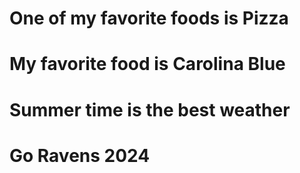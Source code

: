 # One of my favorite foods is Pizza
# My favorite food is Carolina Blue

# Summer time is the best weather
# Go Ravens 2024